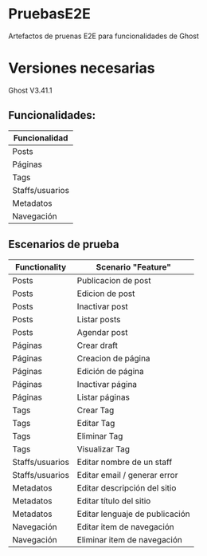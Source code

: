 # PruebasE2E
Artefactos de pruenas E2E para funcionalidades de Ghost
# Versiones necesarias
Ghost V3.41.1
## Funcionalidades:
 Funcionalidad |
------------------- |
Posts |
Páginas    |
Tags      |
Staffs/usuarios       |
Metadatos    |
Navegación |

## Escenarios de prueba
| Functionality       | Scenario "Feature"  |
| ------------------- | ------------------- |
| Posts          | Publicacion de post |
| Posts       | Edicion de post     |
| Posts      | Inactivar post      |
| Posts         | Listar posts        |
| Posts        | Agendar post        |
| Páginas         | Crear draft         |
| Páginas        | Creacion de página  |
| Páginas        | Edición de página   |
| Páginas     | Inactivar página    |
| Páginas      | Listar páginas      |
| Tags          | Crear Tag           |
| Tags         | Editar Tag          |
| Tags      | Eliminar Tag        |
| Tags     | Visualizar Tag      |
| Staffs/usuarios     | Editar nombre de un staff    |
| Staffs/usuarios      | Editar email / generar error     |
| Metadatos  | Editar descripción del sitio |
| Metadatos  | Editar título del sitio |
| Metadatos  | Editar lenguaje de publicación |
| Navegación  | Editar item de navegación |
| Navegación  | Eliminar item de navegación  |
